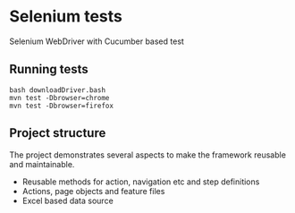# Selenium tests

Selenium WebDriver with Cucumber based test

## Running tests

```
bash downloadDriver.bash
mvn test -Dbrowser=chrome
mvn test -Dbrowser=firefox
```

## Project structure

The project demonstrates several aspects to make the framework reusable and maintainable.

* Reusable methods for action, navigation etc and step definitions
* Actions, page objects and feature files
* Excel based data source

